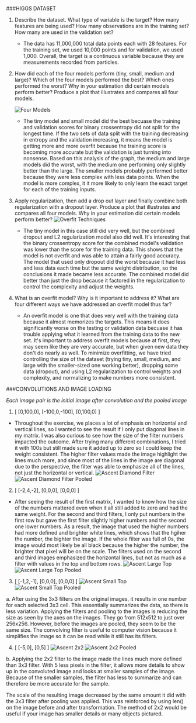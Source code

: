 ###HIGGS DATASET
1. Describe the dataset. What type of variable is the target? How many features are being used? How many observations
are in the training set? How many are used in the validation set?
   - The data has 11,000,000 total data points each with 28 features. For the training set, we used 10,000 points and for validation, we used 1,000.
    Overall, the target is a continuous variable because they are measurements recorded from particles.


2. How did each of the four models perform (tiny, small, medium and large)? Which of the four models performed the best? Which ones performed the worst? Why in your estimation did certain models perform better? Produce a plot that illustrates and compares all four models.
    
    ![Four Models](Images/physicsplot1.png)
   - The tiny model and small model did the best becuase the training and validation scores for binary crossentropy did not split for the longest time. If the two sets of data split with the training decreasing in entropy and the validation increasing, it means the model is getting more and more overfit because the training score is becoming more accurate but the validation is just turning into nonsense.
    Based on this analysis of the graph, the medium and large models did the worst, with the medium one performing only slightly better than the large.
     The smaller models probably performed better because they were less complex with less data points. When the model is more complex, it it more likely to only learn the exact target for each of the training inputs.
   

3. Apply regularization, then add a drop out layer and finally combine both regularization with a dropout layer. Produce a plot that illustrates and compares all four models. Why in your estimation did certain models perform better?
    ![Overfit Techniques](Images/physicsplot2.png)
   - The tiny model in this case still did very well, but the combined dropout and L2 regularization model also did well. It's interesting that the binary crossentropy score for the combined model's validation was lower than the score for the training data. This shows that the model is not overfit and was able to attain a fairly good accuracy.
    The model that used only dropout did the worst because it had less and less data each time but the same weight distribution, so the conclusions it made became less accurate. The combined model did better than just the drop because it factored in the regularization to control the complexity and adjust the weights.

4. What is an overfit model? Why is it important to address it? What are four different ways we have addressed an overfit model thus far?
    - An overfit model is one that does very well with the training data because it almost memorizes the targets. This means it does significantly worse on the testing or validation data becuase it has trouble applying what it learned from the training data to the new set.
    It's important to address overfit models because at first, they may seem like they are very accurate, but when given new data they don't do nearly as well.
      To minimize overfitting, we have tried controlling the size of the dataset (trying tiny, small, medium, and large with the smaller-sized one working better), dropping some data (dropout), and using L2 regularization to control weights and complexity, and normalizing to make numbers more consistent.






###CONVOLUTIONS AND IMAGE LOADING

*Each image pair is the initial image after convolution and the pooled image*

1. [ [0,100,0], [-100,0,-100], [0,100,0] ]
- Throughout the exercise, we places a lot of emphasis on horizontal and vertical lines,
so I wanted to see the result if I only put diagonal lines in my matrix. I was also curious
  to see how the size of the filter numbers impacted the outcome. After trying many different
  combinations, I tried it with 100s but still made sure it added up to zero so I could keep
  the weight consistent. The higher filter values made the image highlight the lines much more,
  and since most of the lines in the image are diagonal due to the perspective, the filter was
  able to emphasize all of the lines, not just the horizontal or vertical.
![Ascent Diamond Filter](Images/convo_acsent_large.png)  ![Ascent Diamond Filter Pooled](Images/convo_acsent_large2.png)


2. [ [-2,4,-2], [0,0,0], [0,0,0] ]
- After seeing the result of the first matrix, I wanted to know how the size of the numbers mattered
even when it all still added to zero and had the same weight. For the second and third filters, I only
  put numbers in the first row but gave the first filter slightly higher numbers and the second one lower numbers.
  As a result, the image that used the higher numbers had more defined and brighter white lines, which
  shows that the hgiher the number, the bighter the image. If the whole filter was full of 0s, the image
  would most likely be all black because the higher the number, the brighter that pixel will be on the scale.
  The filters used on the second and third images emphasized the horizontal lines, but not as much as a filter with
  values in the top and bottom rows.
![Ascent Large Top](Images/convo_ascent_bigtop.png)  ![Ascent Large Top Pooled](Images/convo_ascent_bigtop2.png)


3. [ [-1,2,-1], [0,0,0], [0,0,0] ]
![Ascent Small Top](Images/convo_ascent_smalltop.png)   ![Ascent Small Top Pooled](Images/convo_ascent_smalltop2.png)



a. After using the 3x3 filters on the original images, it results in one number for each selected 3x3 cell. This essentially summarizes the
data, so there is less variation. Applying the filters and pooling to the images is reducing the size as seen by the axes on the
images. They go from 512x512 to just over 256x256. However, before the images are pooled, they seem to be the same size. The convolving filter 
is useful to computer vision because it simplifies the image so it can be read while it still has its filters.


4. [ [-5,0], [0,5] ]
![Ascent 2x2](Images/convo_ascent_2x22.png)  ![Ascent 2x2 Pooled](Images/convo_ascent_2x2.png)


b. Applying the 2x2 filter to the image made the lines much more defined than 3x3 filter. With 5 less pixels in the filter, it allows
more details to show up in the convoluted image and looks at smaller samples of the image. Because of the smaller samples, the filter
has less to summarize and can therefore be more accurate for the sample.

The scale of the resulting image decreased by the same amount it did with the 3x3 filter after pooling was applied. This was reinforced
by using len() on the image before and after transformation. The method of 2x2 would be useful if your image has smaller details or many objects pictured.